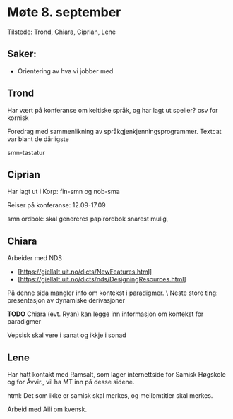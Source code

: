 # Møte 8. september

Tilstede: Trond, Chiara, Ciprian, Lene

## Saker:
* Orientering av hva vi jobber med

## Trond
Har vært på konferanse om keltiske språk, og har lagt ut speller? osv for kornisk

Foredrag med sammenlikning av språkgjenkjenningsprogrammer.
Textcat var blant de dårligste

smn-tastatur

## Ciprian
Har lagt ut i Korp: fin-smn og nob-sma

Reiser på konferanse:  12.09-17.09

smn ordbok: skal genereres papirordbok snarest mulig,

## Chiara
Arbeider med NDS

* [https://giellalt.uit.no/dicts/NewFeatures.html]
* [https://giellalt.uit.no/dicts/nds/DesigningResources.html]

På denne sida mangler info om kontekst i paradigmer. \\
Neste store ting: presentasjon av dynamiske derivasjoner

**TODO** Chiara (evt. Ryan) kan legge inn informasjon om kontekst for paradigmer

Vepsisk skal vere i sanat og ikkje i sonad

## Lene

Har hatt kontakt med Ramsalt, som lager internettside for Samisk Høgskole og for Ávvir., vil ha MT inn på desse sidene.

html: Det som ikke er samisk skal merkes, og mellomtitler skal merkes.

Arbeid med Aili om kvensk.
